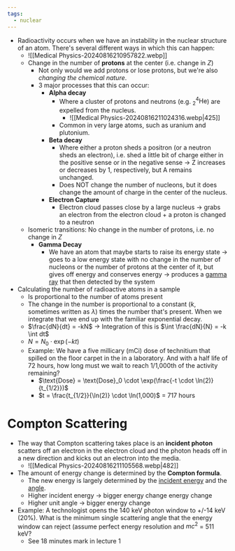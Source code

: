 ```yaml
---
tags:
  - nuclear
---
```


- Radioactivity occurs when we have an instability in the nuclear structure of an atom. There's several different ways in which this can happen:
	- ![[Medical Physics-20240816210957822.webp]]
	- Change in the number of **protons** at the center (i.e. change in $Z$)
		- Not only would we add protons or lose protons, but we're also *changing the chemical nature*.
		- 3 major processes that this can occur:
			- **Alpha decay**
				- Where a cluster of protons and neutrons (e.g. ${}^4_2 \text{He}$) are expelled from the nucleus.
					- ![[Medical Physics-20240816211024316.webp|425]]
				- Common in very large atoms, such as uranium and plutonium.
			- **Beta decay**
				- Where either a proton sheds a positron (or a neutron sheds an electron), i.e. shed a little bit of charge either in the positive sense or in the negative sense → Z increases or decreases by 1, respectively, but A remains unchanged.
				- Does NOT change the number of nucleons, but it does change the amount of charge in the center of the nucleus.
			- **Electron Capture**
				- Electron cloud passes close by a large nucleus → grabs an electron from the electron cloud + a proton is changed to a neutron
	- Isomeric transitions: No change in the number of protons, i.e. no change in $Z$
		- **Gamma Decay**
			- We have an atom that maybe starts to raise its energy state → goes to a low energy state with no change in the number of nucleons or the number of protons at the center of it, but gives off energy and conserves energy → produces a <u>gamma ray</u> that then detected by the system
- Calculating the number of radioactive atoms in a sample
	- Is proportional to the number of atoms present
	- The change in the number is proportional to a constant ($k$, sometimes written as $\lambda$) times the number that's present. When we integrate that we end up with the familiar exponential decay.
	- $\frac{dN}{dt} = -kN$ → Integration of this is $\int \frac{dN}{N} = -k \int dt$
	- $N = N_0 \cdot \exp({-kt})$
	- Example: We have a five millicary (mCi) dose of technitium that spilled on the floor carpet in the in a laboratory. And with a half life of 72 hours, how long must we wait to reach 1/1,000th of the activity remaining?
		- $\text{Dose} = \text{Dose}_0 \cdot \exp(\frac{-t \cdot \ln(2)}{t_{1/2}})$
		- $t = \frac{t_{1/2}}{\ln(2)} \cdot \ln(1,000)$ = 717 hours

# Compton Scattering

- The way that Compton scattering takes place is an **incident photon** scatters off an electron in the electron cloud and the photon heads off in a new direction and kicks out an electron into the media.
	- ![[Medical Physics-20240816211105568.webp|482]]
- The amount of energy change is determined by the **Compton formula**.
	- The new energy is largely determined by the <u>incident energy</u> and the <u>angle</u>.
	- Higher incident energy → bigger energy change energy change
	- Higher unit angle → bigger energy change
- Example: A technologist opens the 140 keV photon window to +/-14 keV (20%). What is the minimum single scattering angle that the energy window can reject (assume perfect energy resolution and $mc^2$ = 511 keV?
	- See 18 minutes mark in lecture 1

